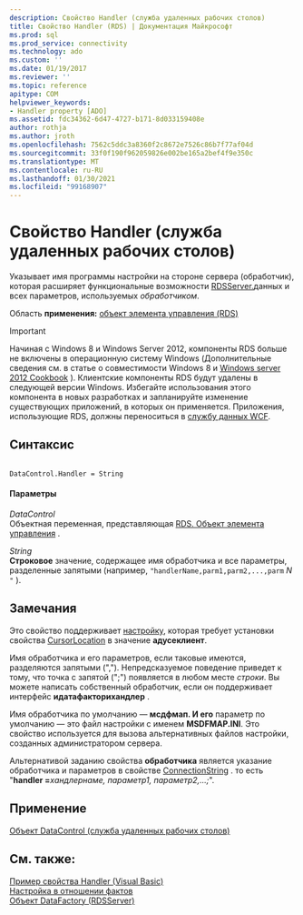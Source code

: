 ```yaml
---
description: Свойство Handler (служба удаленных рабочих столов)
title: Свойство Handler (RDS) | Документация Майкрософт
ms.prod: sql
ms.prod_service: connectivity
ms.technology: ado
ms.custom: ''
ms.date: 01/19/2017
ms.reviewer: ''
ms.topic: reference
apitype: COM
helpviewer_keywords:
- Handler property [ADO]
ms.assetid: fdc34362-6d47-4727-b171-8d033159408e
author: rothja
ms.author: jroth
ms.openlocfilehash: 7562c5ddc3a8360f2c8672e7526c86b7f77af04d
ms.sourcegitcommit: 33f0f190f962059826e002be165a2bef4f9e350c
ms.translationtype: MT
ms.contentlocale: ru-RU
ms.lasthandoff: 01/30/2021
ms.locfileid: "99168907"
---
```

# <a name="handler-property-rds"></a>Свойство Handler (служба удаленных рабочих столов)
Указывает имя программы настройки на стороне сервера (обработчик), которая расширяет функциональные возможности [RDSServer.](./datafactory-object-rdsserver.md)данных и всех параметров, используемых *обработчиком*.  
  
 Область **применения:** [объект элемента управления (RDS)](./datacontrol-object-rds.md)  
  
> [!IMPORTANT]
>  Начиная с Windows 8 и Windows Server 2012, компоненты RDS больше не включены в операционную систему Windows (Дополнительные сведения см. в статье о совместимости Windows 8 и [Windows server 2012 Cookbook](https://www.microsoft.com/download/details.aspx?id=27416) ). Клиентские компоненты RDS будут удалены в следующей версии Windows. Избегайте использования этого компонента в новых разработках и запланируйте изменение существующих приложений, в которых он применяется. Приложения, использующие RDS, должны переноситься в [службу данных WCF](/dotnet/framework/wcf/).  
  
## <a name="syntax"></a>Синтаксис  
  
```  
  
DataControl.Handler = String  
```  
  
#### <a name="parameters"></a>Параметры  
 *DataControl*  
 Объектная переменная, представляющая [RDS. Объект элемента управления](./datacontrol-object-rds.md) .  
  
 *String*  
 **Строковое** значение, содержащее имя обработчика и все параметры, разделенные запятыми (например, `"handlerName,parm1,parm2,...,parm` *N* `"` ).  
  
## <a name="remarks"></a>Замечания  
 Это свойство поддерживает [настройку](../../guide/remote-data-service/datafactory-customization.md), которая требует установки свойства [CursorLocation](../ado-api/cursorlocation-property-ado.md) в значение **адусеклиент**.  
  
 Имя обработчика и его параметров, если таковые имеются, разделяются запятыми (","). Непредсказуемое поведение приведет к тому, что точка с запятой (";") появляется в любом месте *строки*. Вы можете написать собственный обработчик, если он поддерживает интерфейс **идатафакторихандлер** .  
  
 Имя обработчика по умолчанию — **мсдфмап. И его** параметр по умолчанию — это файл настройки с именем **MSDFMAP.INI**. Это свойство используется для вызова альтернативных файлов настройки, созданных администратором сервера.  
  
 Альтернативой заданию свойства **обработчика** является указание обработчика и параметров в свойстве [ConnectionString](../ado-api/connectionstring-property-ado.md) . то есть "**handler =**_хандлернаме, параметр1, параметр2,...;_".  
  
## <a name="applies-to"></a>Применение  
 [Объект DataControl (служба удаленных рабочих столов)](./datacontrol-object-rds.md)  
  
## <a name="see-also"></a>См. также:  
 [Пример свойства Handler (Visual Basic)](./handler-property-example-vb.md)   
 [Настройка в отношении фактов](../../guide/remote-data-service/datafactory-customization.md)   
 [Объект DataFactory (RDSServer)](./datafactory-object-rdsserver.md)